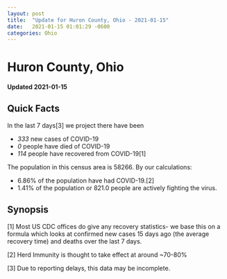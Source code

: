 ```yaml
---
layout: post
title:  "Update for Huron County, Ohio - 2021-01-15"
date:   2021-01-15 01:01:29 -0600
categories: Ohio
---
```


# Huron County, Ohio
#### Updated 2021-01-15

## Quick Facts

In the last 7 days[3] we project there have been
- *333* new cases of COVID-19
- *0* people have died of COVID-19
- *114* people have recovered from COVID-19[1]

The population in this census area is 58266. By our calculations:
- 6.86% of the population have had COVID-19.[2]
- 1.41% of the population or 821.0 people are actively fighting the virus.

## Synopsis




[1] Most US CDC offices do give any recovery statistics- we base this on a formula which looks at confirmed new cases
15 days ago (the average recovery time) and deaths over the last 7 days.

[2] Herd Immunity is thought to take effect at around ~70-80%

[3] Due to reporting delays, this data may be incomplete.
 
    